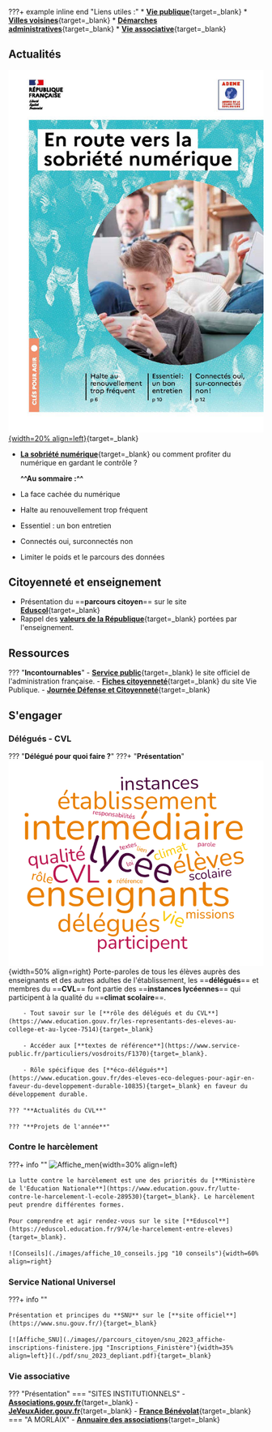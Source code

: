 ???+ example inline end "Liens utiles :"
    * [**Vie publique**](https://www.vie-publique.fr/){target=_blank}
    * [**Villes voisines**](https://demarchesadministratives.fr/cio-information-orientation/morlaix-29600){target=_blank}
    * [**Démarches administratives**](https://demarchesadministratives.fr/demarches/categorie/formation-recherche-demploi/etudier-en-france){target=_blank}
    * [**Vie associative**](https://www.ville.morlaix.fr/VIVRE-A-MORLAIX/Vie-associative){target=_blank}
    
## Actualités

[![Sobriété_numérique](./images/guide-en-route-vers-sobriete-numerique-page-001.jpg "Affiche_sobriete"){width=20% align=left}](./pdf/guide-en-route-vers-sobriete-numerique.pdf){target=_blank}


* [**La sobriété numérique**](./pdf/guide-en-route-vers-sobriete-numerique.pdf){target=_blank} ou comment profiter du numérique en gardant le contrôle ? 

    **^^Au sommaire :^^** 
    
* La face cachée du numérique 
    
* Halte au renouvellement trop fréquent 
    
* Essentiel : un bon entretien

* Connectés oui, surconnectés non

* Limiter le poids et le parcours des données



## Citoyenneté et enseignement
- Présentation du ==**parcours citoyen**== sur le site [**Eduscol**](https://www.education.gouv.fr/le-parcours-citoyen-5993){target=_blank}
- Rappel des [**valeurs de la République**](https://www.reseau-canope.fr/valeurs-de-la-republique.html){target=_blank} portées par l'enseignement.         

## Ressources

??? "**Incontournables**"
    - [**Service public**](https://www.service-public.fr/){target=_blank} le site officiel de l'administration française.
    - [**Fiches citoyenneté**](https://www.vie-publique.fr/fiches/citoyennete){target=_blank} du site Vie Publique.
    - [**Journée Défense et Citoyenneté**](https://presaje.sga.defense.gouv.fr/){target=_blank}




## S'engager

### Délégués - CVL
??? "**Délégué pour quoi faire ?**"
    ???+ "**Présentation**"
        ![Délégué](./images/parcours_citoyen/nuage-de-mots_delegue.png "Missions_délégués"){width=50% align=right}
        Porte-paroles de tous les élèves auprès des enseignants et des autres adultes de l'établissement, les ==**délégués**==  et membres du ==**CVL**== font partie des ==**instances lycéennes**== qui participent à la qualité du ==**climat scolaire**==. 
    
        - Tout savoir sur le [**rôle des délégués et du CVL**](https://www.education.gouv.fr/les-representants-des-eleves-au-college-et-au-lycee-7514){target=_blank}
        
        - Accéder aux [**textes de référence**](https://www.service-public.fr/particuliers/vosdroits/F1370){target=_blank}.

        - Rôle spécifique des [**éco-délégués**](https://www.education.gouv.fr/des-eleves-eco-delegues-pour-agir-en-faveur-du-developpement-durable-10835){target=_blank} en faveur du développement durable. 

    ??? "**Actualités du CVL**"

    ??? "**Projets de l'année**"


### Contre le harcèlement

???+ info ""
    ![Affiche_men](./images/affiche_harcèlement.jpg "Affiche_harcèlement"){width=30% align=left}

    La lutte contre le harcèlement est une des priorités du [**Ministère de l'Education Nationale**](https://www.education.gouv.fr/lutte-contre-le-harcelement-l-ecole-289530){target=_blank}. Le harcèlement peut prendre différentes formes. 
    
    Pour comprendre et agir rendez-vous sur le site [**Eduscol**](https://eduscol.education.fr/974/le-harcelement-entre-eleves){target=_blank}.

    ![Conseils](./images/affiche_10_conseils.jpg "10 conseils"){width=60% align=right}



### Service National Universel

???+ info ""
    
    Présentation et principes du **SNU** sur le [**site officiel**](https://www.snu.gouv.fr/){target=_blank}

    [![Affiche_SNU](./images//parcours_citoyen/snu_2023_affiche-inscriptions-finistere.jpg "Inscriptions_Finistère"){width=35% align=left}](./pdf/snu_2023_depliant.pdf){target=_blank}
    

    
### Vie associative

??? "Présentation"
    === "SITES INSTITUTIONNELS"
        - [**Associations.gouv.fr**](https://www.associations.gouv.fr/je-veux-m-engager.html){target=_blank}
        - [**JeVeuxAider.gouv.fr**](https://www.jeveuxaider.gouv.fr/){target=_blank}
        - [**France Bénévolat**](https://www.francebenevolat.org/benevoles/devenir-benevole-un-geste-simple){target=_blank}
    === "A MORLAIX"
        - [**Annuaire des associations**](https://www.ville.morlaix.fr/VIVRE-A-MORLAIX/Vie-associative/L-annuaire-des-associations){target=_blank}






        
    





